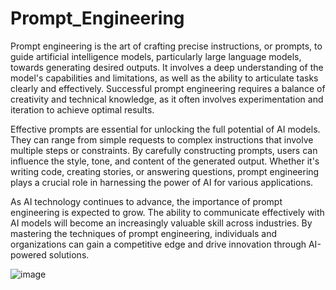 # Prompt_Engineering
Prompt engineering is the art of crafting precise instructions, or prompts, to guide artificial intelligence models, particularly large language models, towards generating desired outputs. It involves a deep understanding of the model's capabilities and limitations, as well as the ability to articulate tasks clearly and effectively. Successful prompt engineering requires a balance of creativity and technical knowledge, as it often involves experimentation and iteration to achieve optimal results.

Effective prompts are essential for unlocking the full potential of AI models. They can range from simple requests to complex instructions that involve multiple steps or constraints. By carefully constructing prompts, users can influence the style, tone, and content of the generated output. Whether it's writing code, creating stories, or answering questions, prompt engineering plays a crucial role in harnessing the power of AI for various applications.

As AI technology continues to advance, the importance of prompt engineering is expected to grow. The ability to communicate effectively with AI models will become an increasingly valuable skill across industries. By mastering the techniques of prompt engineering, individuals and organizations can gain a competitive edge and drive innovation through AI-powered solutions.


![image](https://github.com/user-attachments/assets/4446ced7-024b-4c30-b7fe-c732756ac624)

